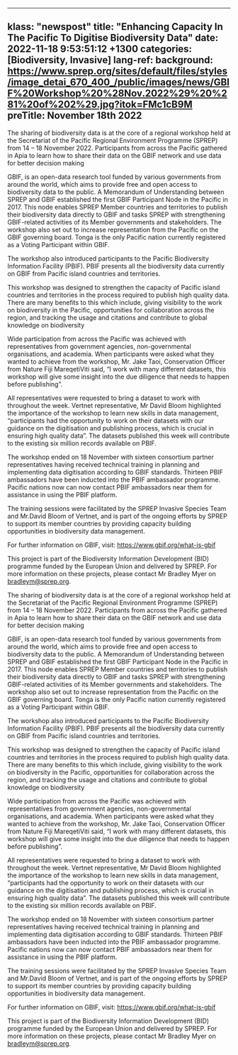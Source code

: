 ---
klass: "newspost"
title:  "Enhancing Capacity In The Pacific To Digitise Biodiversity Data"
date:   2022-11-18 9:53:51:12 +1300
categories: [Biodiversity, Invasive]
lang-ref: 
background: https://www.sprep.org/sites/default/files/styles/image_detai_670_400_/public/images/news/GBIF%20Workshop%20%28Nov.2022%29%20%281%20of%202%29.jpg?itok=FMc1cB9M
preTitle: November 18th 2022
--
The sharing of biodiversity data is at the core of a regional workshop held at the Secretariat of the Pacific Regional Environment Programme (SPREP) from 14 – 18 November 2022. Participants from across the Pacific gathered in Apia to learn how to share their data on the GBIF network and use data for better decision making

GBIF, is an open-data research tool funded by various governments from around the world, which aims to provide free and open access to biodiversity data to the public. A Memorandum of Understanding between SPREP and GBIF established the first GBIF Participant Node in the Pacific in 2017. This node enables SPREP Member countries and territories to publish their biodiversity data directly to GBIF and tasks SPREP with strengthening GBIF-related activities of its Member governments and stakeholders. The workshop also set out to increase representation from the Pacific on the GBIF governing board. Tonga is the only Pacific nation currently registered as a Voting Participant within GBIF.

The workshop also introduced participants to the Pacific Biodiversity Information Facility (PBIF). PBIF presents all the biodiversity data currently on GBIF from Pacific island countries and territories.

This workshop was designed to strengthen the capacity of Pacific island countries and territories in the process required to publish high quality data. There are many benefits to this which include, giving visibility to the work on biodiversity in the Pacific, opportunities for collaboration across the region, and tracking the usage and citations and contribute to global knowledge on biodiversity

Wide participation from across the Pacific was achieved with representatives from government agencies, non-governmental organisations, and academia. When participants were asked what they wanted to achieve from the workshop, Mr. Jake Taoi, Conservation Officer from Nature Fiji MareqetiViti said, “I work with many different datasets, this workshop will give some insight into the due diligence that needs to happen before publishing”.

All representatives were requested to bring a dataset to work with throughout the week. Vertnet representative, Mr David Bloom highlighted the importance of the workshop to learn new skills in data management, “participants had the opportunity to work on their datasets with our guidance on the digitisation and publishing process, which is crucial in ensuring high quality data”. The datasets published this week will contribute to the existing six million records available on PBIF.

The workshop ended on 18 November with sixteen consortium partner representatives having received technical training in planning and implementing data digitisation according to GBIF standards. Thirteen PBIF ambassadors have been inducted into the PBIF ambassador programme. Pacific nations now can now contact PBIF ambassadors near them for assistance in using the PBIF platform.

The training sessions were facilitated by the SPREP Invasive Species Team and Mr.David Bloom of Vertnet, and is part of the ongoing efforts by SPREP to support its member countries by providing capacity building opportunities in biodiversity data management.

For further information on GBIF, visit: https://www.gbif.org/what-is-gbif

This project is part of the Biodiversity Information Development (BID) programme funded by the European Union and delivered by SPREP.  For more information on these projects, please contact Mr Bradley Myer on bradleym@sprep.org.

The sharing of biodiversity data is at the core of a regional workshop held at the Secretariat of the Pacific Regional Environment Programme (SPREP) from 14 – 18 November 2022. Participants from across the Pacific gathered in Apia to learn how to share their data on the GBIF network and use data for better decision making

GBIF, is an open-data research tool funded by various governments from around the world, which aims to provide free and open access to biodiversity data to the public. A Memorandum of Understanding between SPREP and GBIF established the first GBIF Participant Node in the Pacific in 2017. This node enables SPREP Member countries and territories to publish their biodiversity data directly to GBIF and tasks SPREP with strengthening GBIF-related activities of its Member governments and stakeholders. The workshop also set out to increase representation from the Pacific on the GBIF governing board. Tonga is the only Pacific nation currently registered as a Voting Participant within GBIF.

The workshop also introduced participants to the Pacific Biodiversity Information Facility (PBIF). PBIF presents all the biodiversity data currently on GBIF from Pacific island countries and territories.

This workshop was designed to strengthen the capacity of Pacific island countries and territories in the process required to publish high quality data. There are many benefits to this which include, giving visibility to the work on biodiversity in the Pacific, opportunities for collaboration across the region, and tracking the usage and citations and contribute to global knowledge on biodiversity

Wide participation from across the Pacific was achieved with representatives from government agencies, non-governmental organisations, and academia. When participants were asked what they wanted to achieve from the workshop, Mr. Jake Taoi, Conservation Officer from Nature Fiji MareqetiViti said, “I work with many different datasets, this workshop will give some insight into the due diligence that needs to happen before publishing”.

All representatives were requested to bring a dataset to work with throughout the week. Vertnet representative, Mr David Bloom highlighted the importance of the workshop to learn new skills in data management, “participants had the opportunity to work on their datasets with our guidance on the digitisation and publishing process, which is crucial in ensuring high quality data”. The datasets published this week will contribute to the existing six million records available on PBIF.

The workshop ended on 18 November with sixteen consortium partner representatives having received technical training in planning and implementing data digitisation according to GBIF standards. Thirteen PBIF ambassadors have been inducted into the PBIF ambassador programme. Pacific nations now can now contact PBIF ambassadors near them for assistance in using the PBIF platform.

The training sessions were facilitated by the SPREP Invasive Species Team and Mr.David Bloom of Vertnet, and is part of the ongoing efforts by SPREP to support its member countries by providing capacity building opportunities in biodiversity data management.

For further information on GBIF, visit: https://www.gbif.org/what-is-gbif

This project is part of the Biodiversity Information Development (BID) programme funded by the European Union and delivered by SPREP.  For more information on these projects, please contact Mr Bradley Myer on bradleym@sprep.org.

